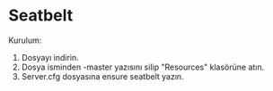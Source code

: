 # Seatbelt

Kurulum:

1. Dosyayı indirin.
2. Dosya isminden -master yazısını silip "Resources" klasörüne atın.
3. Server.cfg dosyasına ensure seatbelt yazın.
